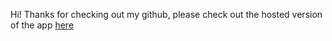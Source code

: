 Hi! Thanks for checking out my github, please check out the hosted version of the app [here](https://calm-bienenstitch-b4a8a4.netlify.app/)